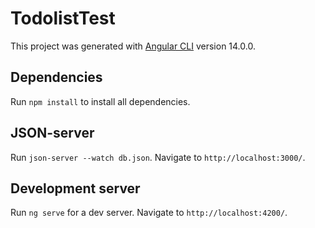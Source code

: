 # TodolistTest

This project was generated with [Angular CLI](https://github.com/angular/angular-cli) version 14.0.0.

## Dependencies

Run `npm install` to install all dependencies.

## JSON-server

Run `json-server --watch db.json`. Navigate to `http://localhost:3000/`.

## Development server

Run `ng serve` for a dev server. Navigate to `http://localhost:4200/`.
